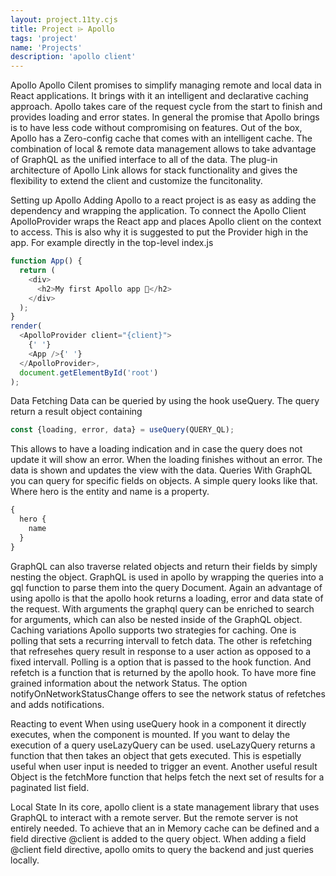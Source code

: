 ```yaml
---
layout: project.11ty.cjs
title: Project ⌲ Apollo
tags: 'project'
name: 'Projects'
description: 'apollo client'
---
```


<iff-title level="2">Apollo</hls-title>
<iff-title level="4">Apollo Cilent promises to simplify managing remote and local data in React applications. It brings with it an intelligent and declarative caching approach. Apollo takes care of the request cycle from the start to finish and provides loading and error states. In general the promise that Apollo brings is to have less code without compromising on features.</iff-text>
<iff-text>Out of the box, Apollo has a Zero-config cache that comes with an intelligent cache. The combination of local & remote data management allows to take advantage of GraphQL as the unified interface to all of the data. The plug-in architecture of Apollo Link allows for stack functionality and gives the flexibility to extend the client and customize the funcitonality.</iff-text>

<iff-title level=3>Setting up Apollo</iff-title>
<iff-text>Adding Apollo to a react project is as easy as adding the dependency and wrapping the application. To connect the Apollo Client ApolloProvider wraps the React app and places Apollo client on the context to access. This is also why it is suggested to put the Provider high in the app. For example directly in the top-level index.js</iff-text>

```js
function App() {
  return (
    <div>
      <h2>My first Apollo app 🚀</h2>
    </div>
  );
}
render(
  <ApolloProvider client="{client}">
    {' '}
    <App />{' '}
  </ApolloProvider>,
  document.getElementById('root')
);
```

<iff-title level=3>
Data Fetching
</iff-title>
<iff-text>Data can be queried by using the hook useQuery. The query return a result object containing</iff-text>

```js
const {loading, error, data} = useQuery(QUERY_QL);
```

<iff-text>This allows to have a loading indication and in case the query does not update it will show an error. When the loading finishes without an error. The data is shown and updates the view with the data.</iff-text>
<iff-title level=3>
Queries
</iff-title>
<iff-text>
With GraphQL you can query for specific fields on objects. A simple query looks like that. Where hero is the entity and name is a property. </iff-text>

```js
{
  hero {
    name
  }
}
```

<iff-text>
GraphQL can also traverse related objects and return their fields by simply nesting the object. GraphQL is used in apollo by wrapping the queries into a gql function to parse them into the query Document. Again an advantage of using apollo is that the apollo hook returns a loading, error and data state of the request. With arguments the graphql query can be enriched to search for arguments, which can also be nested inside of the GraphQL object.
</iff-text>
<iff-title level=3>Caching variations</iff-title>
<iff-text>
Apollo supports two strategies for caching. One is polling that sets a recurring intervall to fetch data. The other is refetching that refresehes query result in response to a user action as opposed to a fixed intervall. Polling is a option that is passed to the hook function. And refetch is a function that is returned by the apollo hook. To have more fine grained information about the network Status. The option notifyOnNetworkStatusChange offers to see the network status of refetches and adds notifications. 
</iff-text>

<iff-title level=3>Reacting to event</iff-title>
<iff-text>When using useQuery hook in a component it directly executes, when the component is mounted. If you want to delay the execution of a query useLazyQuery can be used. useLazyQuery returns a function that then takes an object that gets executed. This is espetially useful when user input is needed to trigger an event. Another useful result Object is the fetchMore function that helps fetch the next set of results for a paginated list field. </iff-text>

<iff-title level=3>Local State</iff-title>
<iff-text>In its core, apollo client is a state management library that uses GraphQL to interact with a remote server. But the remote server is not entirely needed. To achieve that an in Memory cache can be defined and a field directive @client is added to the query object. When adding a field @client field directive, apollo omits to query the backend and just queries locally. </iff-text>
